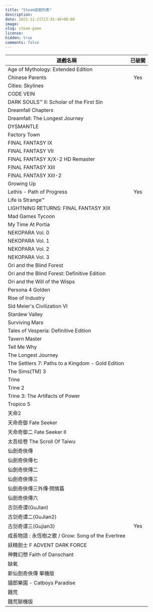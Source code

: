 ```yaml
---
title: "Steam遊戲列表"
description: 
date: 2021-11-21T23:41:48+08:00
image: 
slug: steam-game
license: 
hidden: true
comments: false
---
```


|  遊戲名稱   | 已破關 |
|  ---- | :--: |
| Age of Mythology: Extended Edition	 |
| Chinese Parents | Yes |
| Cities: Skylines	 |
| CODE VEIN	 |
| DARK SOULS™ II: Scholar of the First Sin	 |
| Dreamfall Chapters	 |
| Dreamfall: The Longest Journey	 |
| DYSMANTLE	 |
| Factory Town	 |
| FINAL FANTASY IX	 |
| FINAL FANTASY VII	 |
| FINAL FANTASY X/X-2 HD Remaster	 |
| FINAL FANTASY XIII	 |
| FINAL FANTASY XIII-2	 |
| Growing Up	 |
| Lethis - Path of Progress | Yes |
| Life is Strange™	 |
| LIGHTNING RETURNS: FINAL FANTASY XIII	 |
| Mad Games Tycoon	 |
| My Time At Portia	 |
| NEKOPARA Vol. 0	 |
| NEKOPARA Vol. 1	 |
| NEKOPARA Vol. 2	 |
| NEKOPARA Vol. 3	 |
| Ori and the Blind Forest	 |
| Ori and the Blind Forest: Definitive Edition	 |
| Ori and the Will of the Wisps	 |
| Persona 4 Golden	 |
| Rise of Industry	 |
| Sid Meier's Civilization VI	 |
| Stardew Valley	 |
| Surviving Mars	 |
| Tales of Vesperia: Definitive Edition	 |
| Tavern Master	 |
| Tell Me Why	 |
| The Longest Journey	 |
| The Settlers 7: Paths to a Kingdom - Gold Edition	 |
| The Sims(TM) 3	 |
| Trine	 |
| Trine 2	 |
| Trine 3: The Artifacts of Power	 |
| Tropico 5	 |
| 天命2	 |
| 天命奇御 Fate Seeker	 |
| 天命奇御二 Fate Seeker II	 |
| 太吾绘卷 The Scroll Of Taiwu	 |
| 仙劍奇俠傳	 |
| 仙劍奇俠傳七	 |
| 仙劍奇俠傳二	 |
| 仙劍奇俠傳三	 |
| 仙劍奇俠傳三外傳·問情篇	 |
| 仙劍奇俠傳六	 |
| 古剑奇谭(GuJian)	 |
| 古剑奇谭二(GuJian2)	 |
| 古剑奇谭三(Gujian3) | Yes |
| 成長物語 : 永恆樹之歌 / Grow: Song of the Evertree |
| 妖精劍士 F ADVENT DARK FORCE	 |
| 神舞幻想 Faith of Danschant	 |
| 缺氧	 |
| 新仙劍奇俠傳 單機版	 |
| 貓郎樂園 - Catboys Paradise	 |
| 饑荒	 |
| 饑荒聯機版	 |
